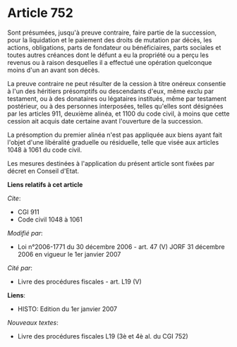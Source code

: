 # Article 752

Sont présumées, jusqu'à preuve contraire, faire partie de la succession, pour la liquidation et le paiement des droits de
mutation par décès, les actions, obligations, parts de fondateur ou bénéficiaires, parts sociales et toutes autres créances
dont le défunt a eu la propriété ou a perçu les revenus ou à raison desquelles il a effectué une opération quelconque moins
d'un an avant son décès.

La preuve contraire ne peut résulter de la cession à titre onéreux consentie à l'un des héritiers présomptifs ou descendants
d'eux, même exclu par testament, ou à des donataires ou légataires institués, même par testament postérieur, ou à des
personnes interposées, telles qu'elles sont désignées par les articles 911, deuxième alinéa, et 1100 du code civil, à moins
que cette cession ait acquis date certaine avant l'ouverture de la succession.

La présomption du premier alinéa n'est pas appliquée aux biens ayant fait l'objet d'une libéralité graduelle ou résiduelle,
telle que visée aux articles 1048 à 1061 du code civil.

Les mesures destinées à l'application du présent article sont fixées par décret en Conseil d'Etat.

**Liens relatifs à cet article**

_Cite_:

  - CGI 911
  - Code civil 1048 à 1061

_Modifié par_:

  - Loi n°2006-1771 du 30 décembre 2006 - art. 47 (V) JORF 31 décembre 2006 en vigueur le 1er janvier 2007

_Cité par_:

  - Livre des procédures fiscales - art. L19 (V)

**Liens**:

  - HISTO: Edition du 1er janvier 2007

_Nouveaux textes_:

  - Livre des procédures fiscales L19 (3è et 4è al. du CGI 752)
